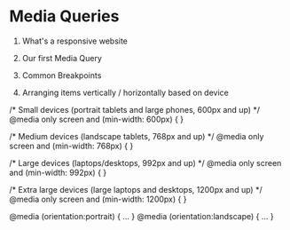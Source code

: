 # Media Queries

1. What's a responsive website

2. Our first Media Query

3. Common Breakpoints

4. Arranging items vertically / horizontally based on device






























/* Small devices (portrait tablets and large phones, 600px and up) */
@media only screen and (min-width: 600px) {
}

/* Medium devices (landscape tablets, 768px and up) */
@media only screen and (min-width: 768px) {
}

/* Large devices (laptops/desktops, 992px and up) */
@media only screen and (min-width: 992px) {
}

/* Extra large devices (large laptops and desktops, 1200px and up) */
@media only screen and (min-width: 1200px) {
}


@media (orientation:portrait) { … }
@media (orientation:landscape) { … }



